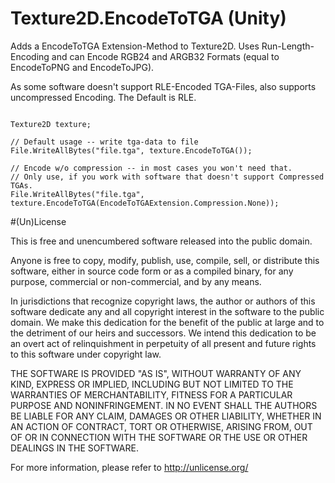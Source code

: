 # Texture2D.EncodeToTGA (Unity)

Adds a EncodeToTGA Extension-Method to Texture2D. Uses Run-Length-Encoding and can Encode RGB24 and ARGB32 Formats (equal to EncodeToPNG and EncodeToJPG).

As some software doesn't support RLE-Encoded TGA-Files, also supports uncompressed Encoding. The Default is RLE.

```c-sharp

Texture2D texture;

// Default usage -- write tga-data to file
File.WriteAllBytes("file.tga", texture.EncodeToTGA()); 

// Encode w/o compression -- in most cases you won't need that. 
// Only use, if you work with software that doesn't support Compressed TGAs.
File.WriteAllBytes("file.tga", texture.EncodeToTGA(EncodeToTGAExtension.Compression.None));

```

#(Un)License

This is free and unencumbered software released into the public domain.

Anyone is free to copy, modify, publish, use, compile, sell, or distribute this software, either in source code form or as a compiled binary, for any purpose, commercial or non-commercial, and by any means.

In jurisdictions that recognize copyright laws, the author or authors of this software dedicate any and all copyright interest in the software to the public domain. We make this dedication for the benefit of the public at large and to the detriment of our heirs and successors. We intend this dedication to be an overt act of relinquishment in perpetuity of all present and future rights to this software under copyright law.

THE SOFTWARE IS PROVIDED "AS IS", WITHOUT WARRANTY OF ANY KIND, EXPRESS OR IMPLIED, INCLUDING BUT NOT LIMITED TO THE WARRANTIES OF MERCHANTABILITY, FITNESS FOR A PARTICULAR PURPOSE AND NONINFRINGEMENT. IN NO EVENT SHALL THE AUTHORS BE LIABLE FOR ANY CLAIM, DAMAGES OR OTHER LIABILITY, WHETHER IN AN ACTION OF CONTRACT, TORT OR OTHERWISE, ARISING FROM, OUT OF OR IN CONNECTION WITH THE SOFTWARE OR THE USE OR OTHER DEALINGS IN THE SOFTWARE.

For more information, please refer to <http://unlicense.org/>
